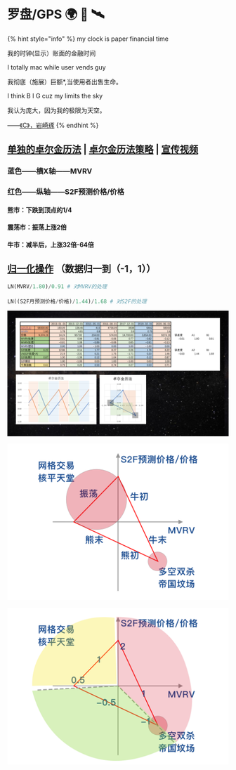 # 罗盘/GPS 🌍 🧭 🛰️

{% hint style="info" %}
my clock is paper financial time

我的时钟\(显示）账面的金融时间

I totally mac while user vends guy

我彻底（施展）巨额\*,当使用者出售生命。

I think B I G cuz my limits the sky

我认为庞大，因为我的极限为天空。  
  
——[《C》，岩崎琢](https://music.163.com/#/song?id=22713696)
{% endhint %}

## [单独的卓尔金历法](https://share.weiyun.com/vtnfH6zx)  \|  [卓尔金历法策略](https://share.weiyun.com/LOQuim31)  \|  [宣传视频](https://www.bilibili.com/video/BV13x411R7Lf)

### 蓝色——横X轴——MVRV 

### 红色——纵轴——S2F预测价格/价格



#### 熊市：下跌到顶点的1/4

#### 震荡市：振荡上涨2倍 

#### 牛市：减半后，上涨32倍-64倍

## [归一化操作](https://www.bfm-unity.com/management-cockpit-operation/shu-xue-li-qi) （数据归一到（-1，1））

```python
LN(MVRV/1.80)/0.91 # 对MVRV的处理

LN((S2F月预测价格/价格)/1.44)/1.68 # 对S2F的处理
```

![](../.gitbook/assets/ping-mu-kuai-zhao-20210329-xia-wu-9.13.03.png)

![](../.gitbook/assets/ling-hang-duo-.png)

![](../.gitbook/assets/lei-da-.png)

